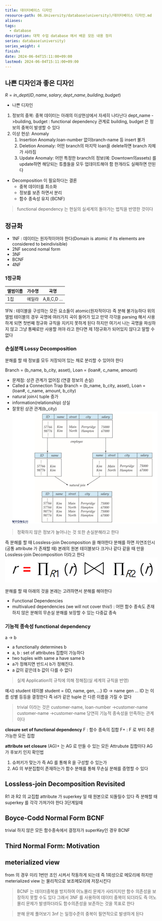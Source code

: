 ```yaml
---
title: 데이터베이스 디자인
resource-path: 06.University/database(university)/데이터베이스 디자인.md
aliases:
tags:
  - database
description: 대학 수업 database 에서 배운 모든 내용 정리
series: database(university)
series_weight: 4
finish:
date: 2024-06-04T15:11:00+09:00
lastmod: 2024-06-04T15:11:00+09:00
---
```

## 나쁜 디자인과 좋은 디자인
$R = in\_dept(ID, name, salary, dept\_name, building, budget)$

- 나쁜 디자인

1. 정보의 중복: 중복 데이터는 아래의 이상현상에서 자세히 나타난다
   dept_name ->building, budget :  functional dependency 관계로 building, budget 은 정보의 중복이 발생할 수 있다
2. 이상 현상: Anomaly 
	1. Insertion Anomaly:loan-number 없이branch-name 등 insert 불가
	2. Deletion Anomaly: 어떤 branch의 마지막 loan을 delete하면 branch 자체가 사라짐
	3. Update Anomaly: 어떤 특정한 branch의 정보(예: Downtown의assets) 를 update하면 해당되는 튜플들을 모두 업데이트해야 함 한개라도 실패하면 안된다


- Decomposition 이 필요하다는 결론
	- 중복 데이터를 최소화
	- 정보를 보존 하면서 분리
	- 함수 종속성 유지 (BCNF)

> functional dependency 는 현실의 실세계의 돌아가는 법칙을 반영한 것이다




## 정규화
- 1NF : 데이터는 원자적이어야 한다(Domain is atomic if its elements are considered to beindivisible)
- 2NF second nomal form
- 3NF
- BCNF
- 4NF


### 1정규화

| 앨범이름 | 가수명 | 곡명          |
| ---- | --- | ----------- |
| 1집   | 에일라 | A,B,C,D ... |

1FN : 테이블을 구성하는 모든 요소들이 atomic(원자적이다) 즉 분해 불가능하다 위의 엘범 테이블의 경우 곡명에 여러가지 곡이 들어가 있고 만약 각각을 parsing 해서 사용하게 되면 첫번째 정규화 규칙을 지키지 못하게 된다
하지만 여기서 나는 곡명을 파싱하지 않고 그냥 통째로만 사용할 꺼야 라고 한다면 제 1정규화가 되어있지 않다고 말할 수 없다



### 손실분해 Lossy Decomposition

분해를 할 때 정보를 모두 저장되어 있는 채로 분리할 수 있어야 한다

Branch = (b_name, b_city, asset), Loan = (loan#, c_name, amount)
- 문제점: 상관 관계가 없어짐 (연결 정보의 손실)
- Called a Connection Trap
Branch = (b_name, b_city, asset), Loan = (loan#, c_name, amount, b_city)
- natural join시 tuple 증가
- information(relationship) 상실
- 잘못된 상관 관계(b_city)
![Pasted image 20240613041271](../../08.media/20240613041271.png)
> 정확하지 않은 정보가 늘어나는 것 또한 손실분해라고 한다

즉 분해를 할 때 Lossless-join Decomposition 을 해야한다
분해를 하면 자연조인시(공통 attribute 가 존재할 때) 본래의 원본 테이블보다 크거나 같다 같을 때 만을  Lossless-join Decomposition 이라고 한다
![Pasted image 20240613041954](../../08.media/20240613041954.png)

분해를 할 때 아래의 것을 본래는 고려하면서 분해를 해야한다
- Functional Dependencies 
- multivalued dependencies (we will not cover this!) : 어떤 함수 종속도 존재하지 않은 분해의 무손실 분해를 보장할 수 있는 다중값 종속
### 기능적 종속성 functional dependency
a -> b
- a functionally determines b
- a, b : set of attributes 집합이 가능하다
- two tuples with same a have same b 
- a가 정해지면 반드시 b가 정해진다. 
- a 값이 같은데 b 값이 다를 수 없다
> 실제 Application의 규칙에 의해 정해짐(실 세계의 규칙을 반영)

예시) student 테이블
student = {ID, name, gen, ...}
ID -> name gen ...
ID 는 이름 성별 등등을 결정한다 즉 id가 같은 tuple 은 다른 이름을 가질 수 없다
> trivial 이라는 것은
> customer-name, loan-number →customer-name
> customer-name →customer-name
> 당연히 기능적 종속성을 만족하는 관계이다


**closure set of functional dependency**
F : 함수 종속의 집합
F+ : F 로 부터 추론 가능한 모든 집합

**attribute set closure**
(AG)+ 는 AG 로 만들 수 있는 모든 Attrubute 집합이다
AG 가 후보키 인지 확인법
1. 슈퍼키가 맞는가 즉 AG 를 통해 R 을 구성할 수 있는가
2. AG 의 부분집합이 존재하는가
함수 분해를 통해 무손실 분해를 증명할 수 있다
## Lossless-join Decomposition Revisited
R1 과 R2 의 교집합 attribute 가 superkey 일 때 원본으로 되돌릴수 있다
즉 분해할 때 superkey 를 각각 가져가야 한다
3단계일때

## Boyce-Codd Normal Form BCNF
trivial 하지 않은 모든 함수종속에서 결정자가 superKey인 경우 BCNF

## Third Normal Form: Motivation

## meterialized view
from 의 경우 미리 1번만 조인 시켜서  작동하게 되는데 즉 1회성으로 메모리에
하지만 meterialized view 는 물리적으로 보조메모리에 저장시킨다




> BCNF 는 데이터중복을 방지하여 어노몰리 문제가 사라지지만 함수 의존성을 보장하지 못할 수도 있다 그래서 3NF 를 사용하여 데이터 중복이 되더라도 즉 어노몰리 문제가 발생하더라도 함수의존성을 보존하는 것을 목표로  한다



> 분해 문제 풀어보기
> 3nf 는 일정수준의 중복이 필연적으로 발생하게 된다
> 